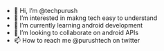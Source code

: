 - 👋 Hi, I’m @techpurush
- 👀 I’m interested in makng tech easy to understand
- 🌱 I’m currently learning android development
- 💞️ I’m looking to collaborate on android APIs
- 📫 How to reach me @purushtech on twitter
<!---
techpurush/techpurush is a ✨ special ✨ repository because its `README.md` (this file) appears on your GitHub profile.
You can click the Preview link to take a look at your changes.
--->
